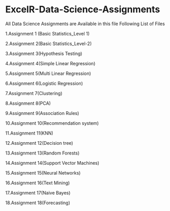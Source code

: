 # ExcelR-Data-Science-Assignments
All Data Science Assignments are Available in this file
Following List of Files

1.Assignment 1 (Basic Statistics_Level 1)

2.Assignment 2(Basic Statistics_Level-2)

3.Assignment 3(Hypothesis Testing)

4.Assignment 4(Simple Linear Regression)

5.Assignment 5(Multi Linear Regression)

6.Assignment 6(Logistic Regression)

7.Assignment 7(Clustering)

8.Assignment 8(PCA)

9.Assignment 9(Association Rules)

10.Assignment 10(Recommendation system)

11.Assignment 11(KNN)

12.Assignment 12(Decision tree)

13.Assignment 13(Random Forests)

14.Assignment 14(Support Vector Machines)

15.Assignment 15(Neural Networks)

16.Assignment 16(Text Mining)

17.Assignment 17(Naive Bayes)

18.Assignment 18(Forecasting)

